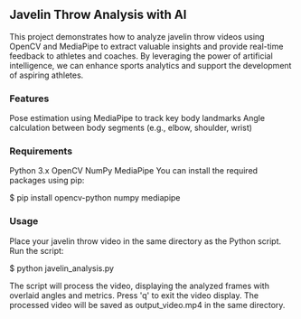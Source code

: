 ## Javelin Throw Analysis with AI
This project demonstrates how to analyze javelin throw videos using OpenCV and MediaPipe to extract valuable insights and provide real-time feedback to athletes and coaches. By leveraging the power of artificial intelligence, we can enhance sports analytics and support the development of aspiring athletes.

### Features
Pose estimation using MediaPipe to track key body landmarks
Angle calculation between body segments (e.g., elbow, shoulder, wrist)

### Requirements
Python 3.x
OpenCV
NumPy
MediaPipe
You can install the required packages using pip:

$ pip install opencv-python numpy mediapipe

### Usage
Place your javelin throw video in the same directory as the Python script.
Run the script:

$ python javelin_analysis.py 

The script will process the video, displaying the analyzed frames with overlaid angles and metrics.
Press 'q' to exit the video display.
The processed video will be saved as output_video.mp4 in the same directory.
